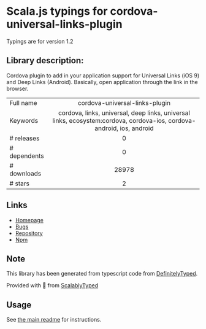 
# Scala.js typings for cordova-universal-links-plugin

Typings are for version 1.2

## Library description:
Cordova plugin to add in your application support for Universal Links (iOS 9) and Deep Links (Android). Basically, open application through the link in the browser.

|                    |                 |
| ------------------ | :-------------: |
| Full name          | cordova-universal-links-plugin |
| Keywords           | cordova, links, universal, deep links, universal links, ecosystem:cordova, cordova-ios, cordova-android, ios, android |
| # releases         | 0 |
| # dependents       | 0 |
| # downloads        | 28978 |
| # stars            | 2 |

## Links
- [Homepage](https://github.com/nordnet/cordova-universal-links-plugin#readme)
- [Bugs](https://github.com/nordnet/cordova-universal-links-plugin/issues)
- [Repository](https://github.com/nordnet/cordova-universal-links-plugin)
- [Npm](https://www.npmjs.com/package/cordova-universal-links-plugin)
    


## Note
This library has been generated from typescript code from [DefinitelyTyped](https://definitelytyped.org).

Provided with :purple_heart: from [ScalablyTyped](https://github.com/oyvindberg/ScalablyTyped)

## Usage
See [the main readme](../../readme.md) for instructions.


